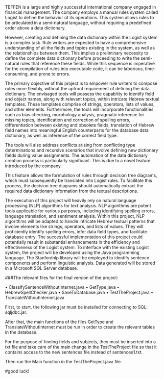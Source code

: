 TEFFEN is a large and highly successful international company engaged in financial management.
The company employs a manual rules system called Logist to define the behavior of its operations.
This system allows rules to be articulated in a semi-natural language, without requiring a predefined order above a data dictionary.

However, creating and defining the data dictionary within the Logist system is a complex task.
Rule writers are expected to have a comprehensive understanding of all the fields and topics existing in the system, as well as the relationships between them.
This implies a preliminary necessity to define the complete data dictionary before proceeding to write the semi-natural rules that reference these fields.
While this sequence is imperative for the compilation of rules into executable code, it can be laborious, time-consuming, and prone to errors.

The primary objective of this project is to empower rule writers to compose rules more flexibly, without the upfront requirement of defining the data dictionary.
The envisaged tools will possess the capability to identify field and object names, along with relevant topics, within intricate Hebrew textual templates.
These templates comprise of strings, operators, lists of values, and other elements. Furthermore, the tools will incorporate functionalities
such as bias checking, morphology analysis, pragmatic inference for missing topics, identification and correction of spelling errors,
differentiation between existing and obsolete fields, translation of Hebrew field names into meaningful English counterparts for the database data dictionary, as well as inference of the correct field type.

The tools will also address conflicts arising from conflicting type determinations and recursive scenarios that involve defining new dictionary fields during value assignments.
The automation of the data dictionary creation process is particularly significant.
This is due to a novel feature introduced by the company.

This feature allows the formulation of rules through decision tree diagrams, which must subsequently be translated into Logist rules.
To facilitate this process, the decision tree diagrams should automatically extract the required data dictionary information from the textual descriptions.

The execution of this project will heavily rely on natural language processing (NLP) algorithms for text analysis.
NLP algorithms are potent tools applicable for various purposes, including identifying spelling errors, language translation, and sentiment analysis.
Within this project, NLP algorithms will be adapted to handle intricate Hebrew textual patterns that involve elements like strings, operators, and lists of values. They will proficiently identify spelling errors, infer data field types, and facilitate database entry.
The successful implementation of this project could potentially result in substantial enhancements in the efficiency and effectiveness of the Logist system.
To interface with the existing Logist system, the project will be developed using the Java programming language. The Stanfordnlp library will be employed to identify sentence components and perform linguistic analysis. Data generated will be stored in a Microsoft SQL Server database.


###The relevant files for the final version of the project:

• ClassifySentenceWithoutInternet.java
• GetType.java
• HebrewSpellChecker.java
• SaveToDatabase.java
• TestTheProject.java
• TranslateWithoutInternet.java

First, to start, the following jar must be installed for connecting to SQL: sqljdbc.jar.

After that, the main functions of the files GetType and TranslateWithoutInternet must be run in order to create the relevant tables in the database.

For the purpose of finding fields and subjects, they must be inserted into a txt file and take care of the main change in the TestTheProject file so that it contains access to the new sentences file instead of sentences1.txt.

Then run the Main function in the TestTheProject.java file.

#good luck!
